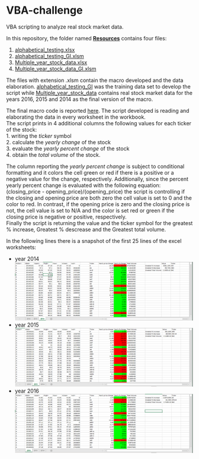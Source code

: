 # VBA-challenge
VBA scripting to analyze real stock market data.

In this repository, the folder named [**Resources**](./Resources) contains four files:
  1. [alphabetical_testing.xlsx](./Resources/alphabetical_testing.xlsx)
  2. [alphabetical_testing_GI.xlsm](./Resources/alphabetical_testing_GI.xlsx)
  3. [Multiple_year_stock_data.xlsx](./Resources/Multiple_year_stock_data.xlsx)
  4. [Multiple_year_stock_data_GI.xlsm](./Resources/Multiple_year_stock_data_GI.xlsxm)
  
The files with extension .xlsm contain the macro developed and the data elaboration. [alphabetical_testing_GI](./Resources/alphabetical_testing_GI.xlsx) was the training data set to develop the script while [Multiple_year_stock_data](./Resources/Multiple_year_stock_data_GI.xlsxm) contains real stock market data for the years 2016, 2015 and 2014 as the final version of the macro.
  
The final macro code is reported [here](./Sub_VBA_Stocks.vbs). The script developed is reading and elaborating the data in every worksheet in the workbook. \
The script prints in 4 additional columns the following values for each ticker of the stock: \
    1. writing the *ticker* symbol \
    2. calculate the *yearly change* of the stock \
    3. evaluate the *yearly percent change* of the stock \
    4. obtain the *total volume* of the stock. 
    
The column reporting the *yearly percent change* is subject to conditional formatting and it colors the cell green or red if there is a positive or a negative value for the change, respectively. Additionally, since the percent yearly percent change is evaluated with the following equation: (closing_price - opening_price)/(opening_price) the script is controlling if the closing and opening price are both zero the cell value is set to 0 and the color to red. In contrast, if the opening price is zero and the closing price is not, the cell value is set to N/A and the color is set red or green if the closing price is negative or positive, respectively. \
Finally the script is returning the value and the ticker symbol for the greatest % increase, Greatest % descrease and the Greatest total volume.

In the following lines there is a snapshot of the first 25 lines of the excel worksheets:
* year 2014
![2014](2014.png)
* year 2015
![2015](2015.PNG)
* year 2016
![2016](2016.png)
